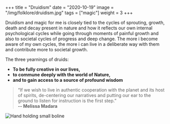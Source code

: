 +++
title = "Druidism"
date = "2020-10-19"
image = "/img/folklore/druidism.jpg"
tags = ["magic"]
weight = 3
+++

Druidism and magic for me is closely tied to the cycles of sprouting, growth, death and decay present in nature and how it reflects our own internal psychological cycles while going through moments of painful growth and also to societal cycles of progress and deep change. The more i become aware of my own cycles, the more i can live in a deliberate way with them and contribute more to societal growth.

The three yearnings of druids:  
- **To be fully creative in our lives,**   
- **to commune deeply with the world of Nature,**   
- **and to gain access to a source of profound wisdom**  

> “If we wish to live in authentic cooperation with the planet and its host of spirits, de-centering our narratives and putting our ear to the ground to listen for instruction is the first step.”  
**-- Melissa Madara**

![Hand holding small boline](/img/folklore/druidism.jpg "Hand holding small boline")
